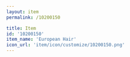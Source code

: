 ```yaml
---
layout: item
permalink: /10200150

title: Item
id: '10200150'
item_name: 'European Hair'
icon_url: 'item/icon/customize/10200150.png'
---
```

